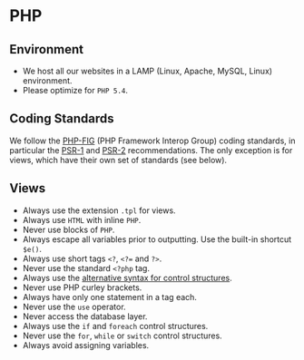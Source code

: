 PHP
===

## Environment
- We host all our websites in a LAMP (Linux, Apache, MySQL, Linux) environment.
- Please optimize for `PHP 5.4`.

## Coding Standards

We follow the [PHP-FIG](http://www.php-fig.org/) (PHP Framework Interop Group) coding standards, in particular the [PSR-1](https://github.com/php-fig/fig-standards/blob/master/accepted/PSR-1-basic-coding-standard.md) and [PSR-2](https://github.com/php-fig/fig-standards/blob/master/accepted/PSR-2-coding-style-guide.md) recommendations. The only exception is for views, which have their own set of standards (see below).

## Views

- Always use the extension `.tpl` for views.
- Always use `HTML` with inline `PHP`.
- Never use blocks of `PHP`.
- Always escape all variables prior to outputting. Use the built-in shortcut `$e()`.
- Always use short tags `<?`, `<?=` and `?>`.
- Never use the standard `<?php` tag.
- Always use the [alternative syntax for control structures](http://php.net/manual/en/control-structures.alternative-syntax.php).
- Never use PHP curley brackets.
- Always have only one statement in a tag each.
- Never use the `use` operator.
- Never access the database layer.
- Always use the `if` and `foreach` control structures.
- Never use the `for`, `while` or `switch` control structures.
- Always avoid assigning variables.